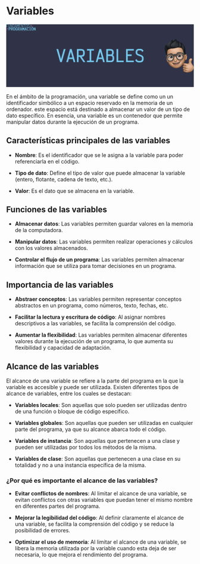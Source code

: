 # Variables

![VARIABLES](Z_Media/FP_VARIABLES.webp)

En el ámbito de la programación, una variable se define como un un identificador simbólico a un espacio reservado en la memoria de un ordenador. este espacio está destinado a almacenar un valor de un tipo de dato específico. En esencia, una variable es un contenedor que permite manipular datos durante la ejecución de un programa.

## Características principales de las variables

- **Nombre**: Es el identificador que se le asigna a la variable para poder referenciarla en el código.

- **Tipo de dato**: Define el tipo de valor que puede almacenar la variable (entero, flotante, cadena de texto, etc.).

- **Valor**: Es el dato que se almacena en la variable.

## Funciones de las variables

- **Almacenar datos**: Las variables permiten guardar valores en la memoria de la computadora.

- **Manipular datos**: Las variables permiten realizar operaciones y cálculos con los valores almacenados.

- **Controlar el flujo de un programa**: Las variables permiten almacenar información que se utiliza para tomar decisiones en un programa.

## Importancia de las variables

- **Abstraer conceptos**: Las variables permiten representar conceptos abstractos en un programa, como números, texto, fechas, etc.

- **Facilitar la lectura y escritura de código**: Al asignar nombres descriptivos a las variables, se facilita la comprensión del código.

- **Aumentar la flexibilidad**: Las variables permiten almacenar diferentes valores durante la ejecución de un programa, lo que aumenta su flexibilidad y capacidad de adaptación.

## Alcance de las variables

El alcance de una variable se refiere a la parte del programa en la que la variable es accesible y puede ser utilizada. Existen diferentes tipos de alcance de variables, entre los cuales se destacan:

- **Variables locales**: Son aquellas que solo pueden ser utilizadas dentro de una función o bloque de código específico.

- **Variables globales**: Son aquellas que pueden ser utilizadas en cualquier parte del programa, ya que su alcance abarca todo el código.

- **Variables de instancia**: Son aquellas que pertenecen a una clase y pueden ser utilizadas por todos los métodos de la misma.

- **Variables de clase**: Son aquellas que pertenecen a una clase en su totalidad y no a una instancia específica de la misma.

### ¿Por qué es importante el alcance de las variables?

- **Evitar conflictos de nombres**: Al limitar el alcance de una variable, se evitan conflictos con otras variables que puedan tener el mismo nombre en diferentes partes del programa.

- **Mejorar la legibilidad del código**: Al definir claramente el alcance de una variable, se facilita la comprensión del código y se reduce la posibilidad de errores.

- **Optimizar el uso de memoria**: Al limitar el alcance de una variable, se libera la memoria utilizada por la variable cuando esta deja de ser necesaria, lo que mejora el rendimiento del programa.

